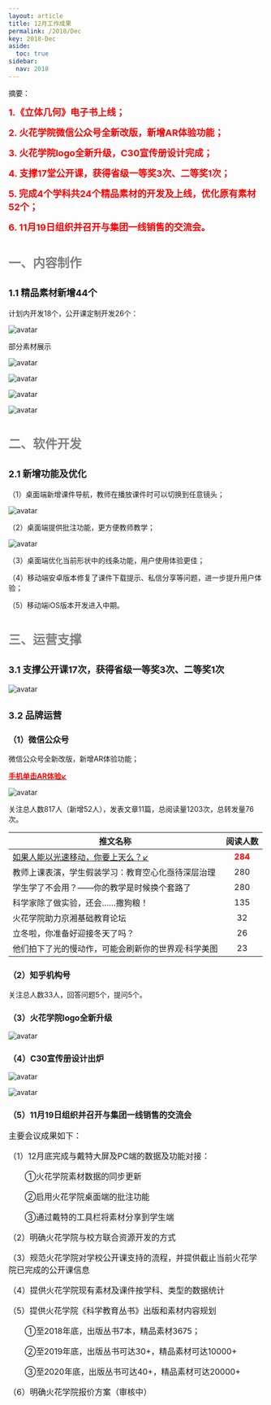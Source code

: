 ```yaml
---
layout: article
title: 12月工作成果
permalink: /2018/Dec
key: 2018-Dec
aside:
  toc: true
sidebar:
  nav: 2018
---
```


摘要：

<bro/><bro/>

**<font size="4" color="red">1.《立体几何》电子书上线；</font>**

**<font size="4" color="red">2. 火花学院微信公众号全新改版，新增AR体验功能；</font>**

**<font size="4" color="red">3. 火花学院logo全新升级，C30宣传册设计完成；</font>**

**<font size="4" color="red">4. 支撑17堂公开课，获得省级一等奖3次、二等奖1次；</font>**

**<font size="4" color="red">5. 完成4个学科共24个精品素材的开发及上线，优化原有素材52个；</font>**

**<font size="4" color="red">6. 11月19日组织并召开与集团一线销售的交流会。</font>**


# <font size="5" color="gray">一、内容制作</font>

## <font size="4" >1.1 精品素材新增44个</font>

计划内开发18个，公开课定制开发26个：

![avatar](images/20181211.png)


部分素材展示

![avatar](images/20181212.png)

![avatar](images/20181213.png)

![avatar](images/20181214.png)

![avatar](images/20181215.png)

# <font size="5" color="gray">二、软件开发</font>

## <font size="4" >2.1 新增功能及优化</font>

（1）桌面端新增课件导航，教师在播放课件时可以切换到任意镜头；

![avatar](images/20181221.png)

（2）桌面端提供批注功能，更方便教师教学；

![avatar](images/20181222.png)

（3）桌面端优化当前形状中的线条功能，用户使用体验更佳；

（4）移动端安卓版本修复了课件下载提示、私信分享等问题，进一步提升用户体验；

（5）移动端iOS版本开发进入中期。

# <font size="5" color="gray">三、运营支撑</font>

## <font size="4" >3.1 支撑公开课17次，获得省级一等奖3次、二等奖1次</font>

![avatar](images/20181131.png)

## <font size="4" >3.2 品牌运营</font>

### <font size="3" >（1）微信公众号</font>

微信公众号全新改版，新增AR体验功能；

[**<font color="red">手机单击AR体验↙</font>**](https://huohua-prod.ustcnmi.org/webar/)

![avatar](images/20181132.png)

关注总人数817人（新增52人），发表文章11篇，总阅读量1203次，总转发量76次。

| 推文名称 |  阅读人数  | 
|-------------|:------:|
|[如果人能以光速移动，你要上天么？↙](https://mp.weixin.qq.com/s/-VsDm0fqip4HI6U7WPKc9Q)| **<font color="red">284</font>** |
|教师上课表演，学生假装学习：教育空心化亟待深层治理| 280 |
|学生学了不会用？——你的教学是时候换个套路了| 280 |
|科学家除了做实验，还会……撒狗粮！| 135 |
|火花学院助力京湘基础教育论坛| 32 |
|立冬啦，你准备好迎接冬天了吗？| 26 |
|他们拍下了光的慢动作，可能会刷新你的世界观·科学美图| 23 |

### <font size="3" >（2）知乎机构号</font>

关注总人数33人，回答问题5个，提问5个。

### <font size="3" >（3）火花学院logo全新升级</font>

![avatar](images/201811compare.png)

### <font size="3" >（4）C30宣传册设计出炉</font>

![avatar](images/20181135.jpg)

![avatar](images/20181136.jpg)

### <font size="3" >（5）11月19日组织并召开与集团一线销售的交流会

主要会议成果如下：

（1）12月底完成与戴特大屏及PC端的数据及功能对接：

&ensp;&ensp;&ensp;&ensp;①火花学院素材数据的同步更新
 
&ensp;&ensp;&ensp;&ensp;②启用火花学院桌面端的批注功能

&ensp;&ensp;&ensp;&ensp;③通过戴特的工具栏将素材分享到学生端

（2）明确火花学院与校方联合资源开发的方式

（3）规范火花学院对学校公开课支持的流程，并提供截止当前火花学院已完成的公开课信息

（4）提供火花学院现有素材及课件按学科、类型的数据统计

（5）提供火花学院《科学教育丛书》出版和素材内容规划

&ensp;&ensp;&ensp;&ensp;①至2018年底，出版丛书7本，精品素材3675；

&ensp;&ensp;&ensp;&ensp;②至2019年底，出版丛书可达30+，精品素材可达10000+

&ensp;&ensp;&ensp;&ensp;③至2020年底，出版丛书可达40+，精品素材可达20000+

（6）明确火花学院报价方案（审核中）


